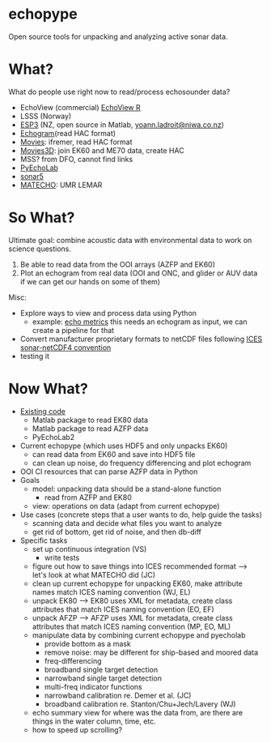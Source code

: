 # echopype
Open source tools for unpacking and analyzing active sonar data.

# What?
What do people use right now to read/process echosounder data?
- EchoView (commercial) [EchoView R](https://github.com/AustralianAntarcticDivision/EchoviewR)
- LSSS (Norway)
- [ESP3](https://bitbucket.org/echoanalysis/esp3/overview) (NZ, open source in Matlab, yoann.ladroit@niwa.co.nz)
- [Echogram](https://cran.r-project.org/web/packages/echogram/index.html)(read HAC format)
- [Movies](http://flotte.ifremer.fr/fleet/Presentation-of-the-fleet/Logiciels-embarques/MOVIES): ifremer, read HAC format
- [Movies3D](http://flotte.ifremer.fr/content/download/6032/129677/file/MOVIES3D_general.pdf): join EK60 and ME70 data, create HAC
- MSS? from DFO, cannot find links
- [PyEchoLab](https://drive.google.com/drive/folders/1q2ddkBx1cathE-6V_bIjqLBQj4yX7csm?usp=sharing)
- [sonar5](http://folk.uio.no/hbalk/sonar4_5/index.htm)
- [MATECHO](https://usermanual.wiki/Pdf/MatechoUserManual18052017.963673607.pdf): UMR LEMAR

# So What?
Ultimate goal: combine acoustic data with environmental data to work on science questions.
1. Be able to read data from the OOI arrays (AZFP and EK60)
2. Plot an echogram from real data (OOI and ONC, and glider or AUV data if we can get our hands on some of them)

Misc:
- Explore ways to view and process data using Python
  - example: [echo metrics](https://github.com/ElOceanografo/EchoMetrics) this needs an echogram as input, we can create a pipeline for that
- Convert manufacturer proprietary formats to netCDF files following [ICES sonar-netCDF4 convention](http://www.ices.dk/sites/pub/Publication%20Reports/Cooperative%20Research%20Report%20(CRR)/CRR341/CRR341.pdf)
- testing it 

# Now What?
- [Existing code](https://drive.google.com/drive/folders/1q2ddkBx1cathE-6V_bIjqLBQj4yX7csm?usp=sharing)
  - Matlab package to read EK80 data
  - Matlab package to read AZFP data
  - PyEchoLab2
- Current echopype (which uses HDF5 and only unpacks EK60)
  - can read data from EK60 and save into HDF5 file
  - can clean up noise, do frequency differencing and plot echogram
- OOI CI resources that can parse AZFP data in Python
- Goals
  - model: unpacking data should be a stand-alone function
    - read from AZFP and EK80
  - view: operations on data (adapt from current echopype)
- Use cases (concrete steps that a user wants to do, help guide the tasks)
  - scanning data and decide what files you want to analyze
  - get rid of bottom, get rid of noise, and then db-diff
- Specific tasks
  - set up continuous integration (VS)
    - write tests
  - figure out how to save things into ICES recommended format --> let's look at what MATECHO did (JC)
  - clean up current echopype for unpacking EK60, make attribute names match ICES naming convention (WJ, EL)
  - unpack EK80 --> EK80 uses XML for metadata, create class attributes that match ICES naming convention (EO, EF)
  - unpack AFZP --> AFZP uses XML for metadata, create class attributes that match ICES naming convention (MP, EO, ML)
  - manipulate data by combining current echopype and pyecholab
    - provide bottom as a mask
    - remove noise: may be different for ship-based and moored data
    - freq-differencing
    - broadband single target detection
    - narrowband single target detection
    - multi-freq indicator functions
    - narrowband calibration re. Demer et al. (JC)
    - broadband calibration re. Stanton/Chu+Jech/Lavery (WJ)
  - echo summary view for where was the data from, are there are things in the water column, time, etc.
  - how to speed up scrolling?

